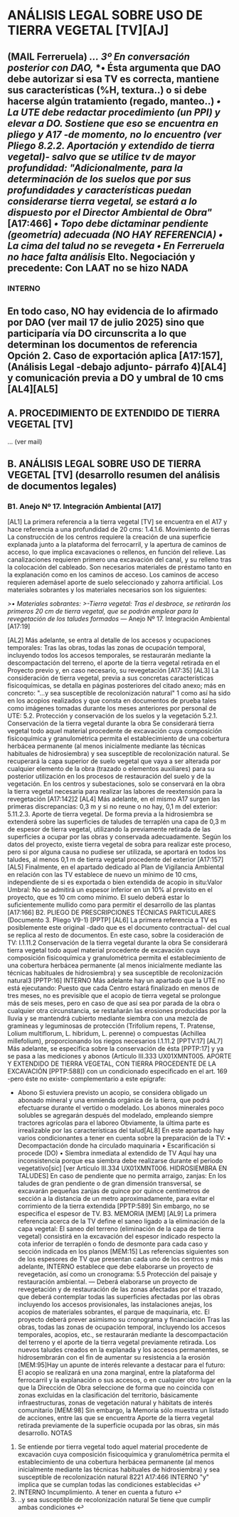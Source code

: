 # ANÁLISIS LEGAL SOBRE USO DE TIERRA VEGETAL [TV][AJ]
(MAIL Ferreruela)
*...*
*3º En conversación posterior con DAO,*
*• Ésta argumenta que DAO debe autorizar si esa TV es correcta, mantiene sus características (%H, textura..) o si debe hacerse algún tratamiento (regado, manteo..)
*• La UTE debe redactar procedimiento (un PPI) y elevar a DO. Sostiene que eso se encuentra en pliego y A17 -de momento, no lo encuentro (ver Pliego 8.2.2. Aportación y extendido de tierra vegetal)- salvo que se utilice tv de mayor profundidad:
"Adicionalmente, para la determinación de los suelos que por sus profundidades y características puedan considerarse tierra vegetal, se estará a lo dispuesto por el Director Ambiental de Obra"* [A17:466]
*• Topo debe dictaminar pendiente (geometría) adecuada (NO HAY REFERENCIA)*
*• La cima del talud no se revegeta*
*• En Ferreruela no hace falta análisis*
Elto. Negociación y precedente: Con LAAT no se hizo NADA
----
### INTERNO
En todo caso, NO hay evidencia de lo afirmado por DAO (ver mail 17 de julio 2025) sino que
participaría vía DO circunscrita a lo que determinan los documentos de referencia Opción 2.
Caso de exportación aplica [A17:157], (Análisis Legal -debajo adjunto- párrafo 4)[AL4] y
comunicación previa a DO y umbral de 10 cms [AL4][AL5]
----

## A. PROCEDIMIENTO DE EXTENDIDO DE TIERRA VEGETAL [TV]
... (ver mail)

## B. ANÁLISIS LEGAL SOBRE USO DE TIERRA VEGETAL [TV] (desarrollo resumen del análisis de documentos legales)

### B1. Anejo Nº 17. Integración Ambiental [A17]
[AL1] La primera referencia a la tierra vegetal [TV] se encuentra en el A17 y hace referencia a una profundidad de 20 cms:
1.4.1.6. Movimiento de tierras La construcción de los centros requiere la creación de una superficie explanada junto a la plataforma del ferrocarril, y la apertura de caminos de acceso, lo que implica excavaciones o rellenos, en función del relieve. Las canalizaciones requieren primero una excavación del canal, y su relleno tras la colocación del cableado. Son necesarios materiales de préstamo tanto en la explanación como en los caminos de acceso. Los caminos de acceso requieren ademásel aporte de suelo seleccionado y zahorra artificial. Los materiales sobrantes y los materiales necesarios son los siguientes:

*>• Materiales sobrantes:*
*>-Tierra vegetal: Tras el desbroce, se retirarán los primeros 20 cm de tierra vegetal, que se podrán emplear para la revegetación de los taludes formados* — Anejo Nº 17. Integración Ambiental [A17:19]

[AL2] Más adelante, se entra al detalle de los accesos y ocupaciones temporales: Tras las obras, todas las zonas de ocupación temporal, incluyendo todos los accesos temporales, se restaurarán mediante la descompactación del terreno, el aporte de la tierra vegetal retirada en el Proyecto previo y, en caso necesario, su revegetación [A17:35]
[AL3] La consideración de tierra vegetal, previa a sus concretas características fisicoquímicas,
se detalla en páginas posteriores del citado anexo; más en concreto: "...y sea susceptible de
recolonización natural" 1 como así ha sido en los acopios realizados y que consta en documentos
de prueba tales como imágenes tomadas durante los meses anteriores por personal de UTE:
5.2. Protección y conservación de los suelos y la vegetación 5.2.1. Conservación de la
tierra vegetal durante la obra Se considerará tierra vegetal todo aquel material
procedente de excavación cuya composición fisicoquímica y granulométrica permita el
establecimiento de una cobertura herbácea permanente (al menos inicialmente
mediante las técnicas habituales de hidrosiembra) y sea susceptible de recolonización
natural. Se recuperará la capa superior de suelo vegetal que vaya a ser alterada por
cualquier elemento de la obra (trazado o elementos auxiliares) para su posterior
utilización en los procesos de restauración del suelo y de la vegetación. En los centros y
subestaciones, solo se conservará en la obra la tierra vegetal necesaria para realizar las
labores de reextensión para la revegetación
[A17:142]2
[AL4] Más adelante, en el mismo A17 surgen las primeras discrepancias: 0,3 m y si no reune o no
hay, 0,1 m del exterior:
5.11.2.3. Aporte de tierra vegetal. De forma previa a la hidrosiembra se extenderá sobre
las superficies de taludes de terraplén una capa de 0,3 m de espesor de tierra vegetal,
utilizando la previamente retirada de las superficies a ocupar por las obras y conservada
adecuadamente. Según los datos del proyecto, existe tierra vegetal de sobra para realizar
este proceso, pero si por alguna causa no pudiese ser utilizada, se aportará en todos
los taludes, al menos 0,1 m de tierra vegetal procedente del exterior
[A17:157]
[AL5] Finalmente, en el apartado dedicado al Plan de Vigilancia Ambiental en relación con las TV
establece de nuevo un mínimo de 10 cms, independiente de si es exportada o bien extendida de
acopio in situ:Valor Umbral: No se admitirá un espesor inferior en un 10% al previsto en el proyecto,
que es 10 cm como mínimo. El suelo deberá estar lo suficientemente mullido como para
permitir el desarrollo de las plantas
[A17:166]
B2. PLIEGO DE PRESCRIPCIONES TÉCNICAS PARTICULARES (Documento 3. Pliego V9-1)
[PPTP]
[AL6] La primera referencia a TV es posiblemente este original -dado que es el documento
contractual- del cual se replica al resto de documentos. En este caso, sobre la cosideración de
TV:
I.1.11.2 Conservación de la tierra vegetal durante la obra Se considerará tierra vegetal
todo aquel material procedente de excavación cuya composición fisicoquímica y
granulométrica permita el establecimiento de una cobertura herbácea permanente (al
menos inicialmente mediante las técnicas habituales de hidrosiembra) y sea susceptible
de recolonización natural3
[PPTP:16]
INTERNO
Más adelante hay un apartado que la UTE no está ejecutando:
Puesto que cada Centro estará finalizado en menos de tres meses, no es previsible que
el acopio de tierra vegetal se prolongue más de seis meses, pero en caso de que así sea
por parada de la obra o cualquier otra circunstancia, se restañarán las erosiones
producidas por la lluvia y se mantendrá cubierto mediante siembra con una mezcla de
gramíneas y leguminosas de protección (Trifolium repens, T. Pratense, Lolium
multiflorum, L. hibridum, L. perenne) o compuestas (Achillea millefolium),
proporcionando los riegos necesarios I.1.11.2 [PPTV:17]
[AL7] Más adelante, se especifica sobre la conservación de ésta [PPTP:17] y ya se pasa a las
mediciones y abonos (Artículo III.333 UX01XMNT005. APORTE Y EXTENDIDO DE TIERRA
VEGETAL, CON TIERRA PROCEDENTE DE LA EXCAVACIÓN [PPTP:588]) con un condicionado
especificado en el art. 169 -pero éste no existe- complementario a este epígrafe:
- Abono Si estuviera previsto un acopio, se considera obligado un abonado mineral y una
enmienda orgánica de la tierra, que podrá efectuarse durante el vertido o modelado. Los
abonos minerales poco solubles se agregarán después del modelado, empleando
siempre tractores agrícolas para el laboreo Obviamente, la última parte es irrealizable
por las características del talud[AL8] En este apartado hay varios condicionantes a tener en cuenta sobre la preparación de la
TV:
• Decompactación donde ha circulado maquinaria
• Escarificación si procede (DO)
• Siembra inmediata al extendido de TV Aquí hay una inconsistencia porque esa siembra
debe realizarse durante el periodo vegetativo[sic] [ver Artículo III.334 UX01XMNT006.
HIDROSIEMBRA EN TALUDES] En caso de pendiente que no permita arraigo, zanjas:
En los taludes de gran pendiente o de gran dimensión transversal, se excavarán
pequeñas zanjas de quince por quince centímetros de sección a la distancia de un metro
aproximadamente, para evitar el corrimiento de la tierra extendida [PPTP:589]
Sin embargo, no se especifica el espesor de TV.
B3. MEMORIA [MEM]
[AL9] La primera referencia acerca de la TV define el saneo ligado a la eliminación de la capa
vegetal:
El saneo del terreno (eliminación de la capa de tierra vegetal) consistirá en la excavación
del espesor indicado respecto la cota inferior de terraplén o fondo de desmonte para
cada caso y sección indicada en los planos [MEM:15]
Las referencias siguientes son de los espesores de TV que presentan cada uno de los centros y
más adelante,
INTERNO
establece que debe elaborarse un proyecto de revegetación, así como un cronograma:
5.5 Protección del paisaje y restauración ambiental. — Deberá elaborarse un proyecto
de revegetación y de restauración de las zonas afectadas por el trazado, que deberá
contemplar todas las superficies afectadas por las obras incluyendo los accesos
provisionales, las instalaciones anejas, los acopios de materiales sobrantes, el parque
de maquinaria, etc.
El proyecto deberá prever asimismo su cronograma y financiación
Tras las obras, todas las zonas de ocupación temporal, incluyendo los accesos
temporales, acopios, etc., se restaurarán mediante la descompactación del
terreno y el aporte de la tierra vegetal previamente retirada. Los nuevos taludes
creados en la explanada y los accesos permanentes, se hidrosembrarán con el
fin de aumentar su resistencia a la erosión [MEM:95]Hay un apunte de interés relevante a destacar para el futuro:
El acopio se realizará en una zona marginal, entre la plataforma del ferrocarril y la
explanación o sus accesos, o en cualquier otro lugar en la que la Dirección de Obra
seleccione de forma que no coincida con zonas excluidas en la clasificación del
territorio, básicamente infraestructuras, zonas de vegetación natural y hábitats de interés
comunitario [MEM:98]
Sin embargo, la Memoria sólo muestra un listado de acciones, entre las que se encuentra Aporte
de la tierra vegetal retirada previamente de la superficie ocupada por las obras, sin más
desarrollo.
NOTAS
1. Se entiende por tierra vegetal todo aquel material procedente de excavación cuya composición
fisicoquímica y granulométrica permita el establecimiento de una cobertura herbácea
permanente (al menos inicialmente mediante las técnicas habituales de hidrosiembra) y sea
susceptible de recolonización natural 8221 A17:466 INTERNO "y" implica que se cumplan todas
las condiciones establecidas ↩
2. INTERNO Incumplimiento. A tener en cuenta a futuro ↩
3. ..y sea susceptible de recolonización natural Se tiene que cumplir ambas condiciones ↩
